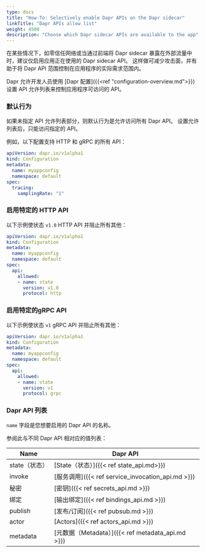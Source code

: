 ```yaml
---
type: docs
title: "How-To: Selectively enable Dapr APIs on the Dapr sidecar"
linkTitle: "Dapr APIs allow list"
weight: 4500
description: "Choose which Dapr sidecar APIs are available to the app"
---
```


在某些情况下，如零信任网络或当通过前端将 Dapr sidecar 暴露在外部流量中时，建议仅启用应用正在使用的 Dapr sidecar API。 这样做可减少攻击面，并有助于将 Dapr API 范围控制在应用程序的实际需求范围内。

Dapr 允许开发人员使用 [Dapr 配置]({{<ref "configuration-overview.md">}})设置 API 允许列表来控制应用程序可访问的 API。

### 默认行为

如果未指定 API 允许列表部分，则默认行为是允许访问所有 Dapr API。 设置允许列表后，只能访问指定的 API。

例如，以下配置支持 HTTP 和 gRPC 的所有 API：

```yaml
apiVersion: dapr.io/v1alpha1
kind: Configuration
metadata:
  name: myappconfig
  namespace: default
spec:
  tracing:
    samplingRate: "1"
```

### 启用特定的 HTTP API

以下示例使状态 `v1.0` HTTP API 并阻止所有其他：

```yaml
apiVersion: dapr.io/v1alpha1
kind: Configuration
metadata:
  name: myappconfig
  namespace: default
spec:
  api:
    allowed:
    - name: state
      version: v1.0
      protocol: http
```

### 启用特定的gRPC API

以下示例使状态 `v1` gRPC API 并阻止所有其他：

```yaml
apiVersion: dapr.io/v1alpha1
kind: Configuration
metadata:
  name: myappconfig
  namespace: default
spec:
  api:
    allowed:
    - name: state
      version: v1
      protocol: grpc
```

### Dapr API 列表

`name` 字段是您想要启用的 Dapr API 的名称。

参阅此与不同 Dapr API 相对应的值列表：

| Name      | Dapr API                                      |
| --------- | --------------------------------------------- |
| state（状态） | [State（状态）]({{< ref state_api.md>}})          |
| invoke    | [服务调用]({{< ref service_invocation_api.md >}}) |
| 秘密        | [密钥]({{< ref secrets_api.md >}})              |
| 绑定        | [输出绑定]({{< ref bindings_api.md >}})           |
| publish   | [发布/订阅]({{< ref pubsub.md >}})                |
| actor     | [Actors]({{< ref actors_api.md >}})           |
| metadata  | [元数据（Metadata）]({{< ref metadata_api.md >}})  |
